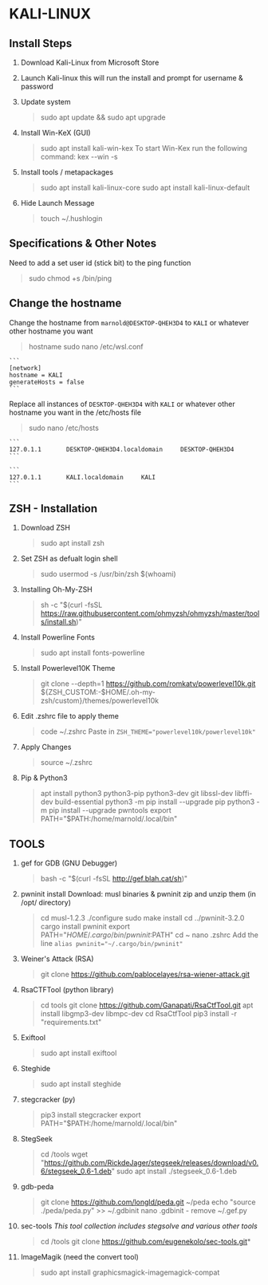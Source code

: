 # KALI-LINUX

## Install Steps

1. Download Kali-Linux from Microsoft Store

2. Launch Kali-linux this will run the install and prompt for username & password

3. Update system
    > sudo apt update && sudo apt upgrade

4. Install Win-KeX (GUI)
    > sudo apt install kali-win-kex
    To start Win-Kex run the following command:
    > kex --win -s

5. Install tools / metapackages
    > sudo apt install kali-linux-core
    > sudo apt install kali-linux-default

6. Hide Launch Message
    > touch ~/.hushlogin

## Specifications & Other Notes

Need to add a set user id (stick bit) to the ping function

> sudo chmod +s /bin/ping

## Change the hostname

Change the hostname from `marnold@DESKTOP-QHEH3D4` to `KALI` or whatever other hostname you want

> hostname
> sudo nano /etc/wsl.conf

    ```
    [network]
    hostname = KALI
    generateHosts = false
    ```

Replace all instances of `DESKTOP-QHEH3D4` with `KALI` or whatever other hostname you want in the /etc/hosts file

> sudo nano /etc/hosts

    ```
    127.0.1.1       DESKTOP-QHEH3D4.localdomain     DESKTOP-QHEH3D4
    ```

    ```
    127.0.1.1       KALI.localdomain     KALI
    ```

## ZSH - Installation

1. Download ZSH
    > sudo apt install zsh

2. Set ZSH as defualt login shell
    > sudo usermod -s /usr/bin/zsh $(whoami)

3. Installing Oh-My-ZSH
    > sh -c "$(curl -fsSL <https://raw.githubusercontent.com/ohmyzsh/ohmyzsh/master/tools/install.sh>)"

4. Install Powerline Fonts
    > sudo apt install fonts-powerline

5. Install Powerlevel10K Theme
    > git clone --depth=1 <https://github.com/romkatv/powerlevel10k.git> ${ZSH_CUSTOM:-$HOME/.oh-my-zsh/custom}/themes/powerlevel10k

6. Edit .zshrc file to apply theme
    > code ~/.zshrc
    Paste in `ZSH_THEME="powerlevel10k/powerlevel10k"`

7. Apply Changes
    > source ~/.zshrc

8. Pip & Python3
    > apt install python3 python3-pip python3-dev git libssl-dev libffi-dev build-essential
    > python3 -m pip install --upgrade pip
    > python3 -m pip install --upgrade pwntools
    > export PATH="$PATH:/home/marnold/.local/bin"

## TOOLS

1. gef for GDB (GNU Debugger)
    > bash -c "$(curl -fsSL <http://gef.blah.cat/sh>)"

2. pwninit install
    Download: musl binaries & pwninit zip and unzip them (in /opt/ directory)
    > cd musl-1.2.3
    > ./configure
    > sudo make install
    > cd ../pwninit-3.2.0
    > cargo install pwninit
    > export PATH="$HOME/.cargo/bin/pwninit:$PATH"
    > cd ~
    > nano .zshrc
    Add the line `alias pwninit="~/.cargo/bin/pwninit"`

3. Weiner's Attack (RSA)
    > git clone <https://github.com/pablocelayes/rsa-wiener-attack.git>

4. RsaCTFTool (python library)
    > cd tools
    > git clone <https://github.com/Ganapati/RsaCtfTool.git>
    > apt install libgmp3-dev libmpc-dev
    > cd RsaCtfTool
    > pip3 install -r "requirements.txt"

5. Exiftool
    > sudo apt install exiftool

6. Steghide
    > sudo apt install steghide

7. stegcracker (py)
    > pip3 install stegcracker
    > export PATH="$PATH:/home/marnold/.local/bin"

8. StegSeek
    > cd /tools
    > wget "https://github.com/RickdeJager/stegseek/releases/download/v0.6/stegseek_0.6-1.deb"
    > sudo apt install ./stegseek_0.6-1.deb

9. gdb-peda
    > git clone <https://github.com/longld/peda.git> ~/peda
    > echo "source ./peda/peda.py" >> ~/.gdbinit
    > nano .gdbinit
        - remove ~/.gef.py

10. sec-tools
    *This tool collection includes stegsolve and various other tools*
    > cd /tools
    > git clone <https://github.com/eugenekolo/sec-tools.git>*

11. ImageMagik (need the convert tool)
    > sudo apt install graphicsmagick-imagemagick-compat
